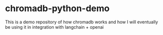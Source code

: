 # chromadb-python-demo
 This is a demo repository of how chromadb works and how I will eventually be using it in integration with langchain + openai

